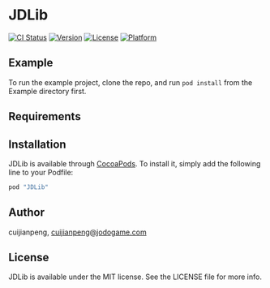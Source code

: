 # JDLib

[![CI Status](http://img.shields.io/travis/cuijianpeng/JDLib.svg?style=flat)](https://travis-ci.org/cuijianpeng/JDLib)
[![Version](https://img.shields.io/cocoapods/v/JDLib.svg?style=flat)](http://cocoapods.org/pods/JDLib)
[![License](https://img.shields.io/cocoapods/l/JDLib.svg?style=flat)](http://cocoapods.org/pods/JDLib)
[![Platform](https://img.shields.io/cocoapods/p/JDLib.svg?style=flat)](http://cocoapods.org/pods/JDLib)

## Example

To run the example project, clone the repo, and run `pod install` from the Example directory first.

## Requirements

## Installation

JDLib is available through [CocoaPods](http://cocoapods.org). To install
it, simply add the following line to your Podfile:

```ruby
pod "JDLib"
```

## Author

cuijianpeng, cuijianpeng@jodogame.com

## License

JDLib is available under the MIT license. See the LICENSE file for more info.
